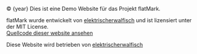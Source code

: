 © {year} Dies ist eine Demo Website für das Projekt flatMark.
  
flatMark wurde entwickelt von [elektrischerwalfisch](https://www.elektrischerwalfisch.de) und ist lizensiert unter der MIT License.  
[Quellcode dieser website ansehen](https://github.com/elektrischerwalfisch/flatmark)  

Diese Website wird betrieben von [elektrischerwalfisch](/de/impressum)